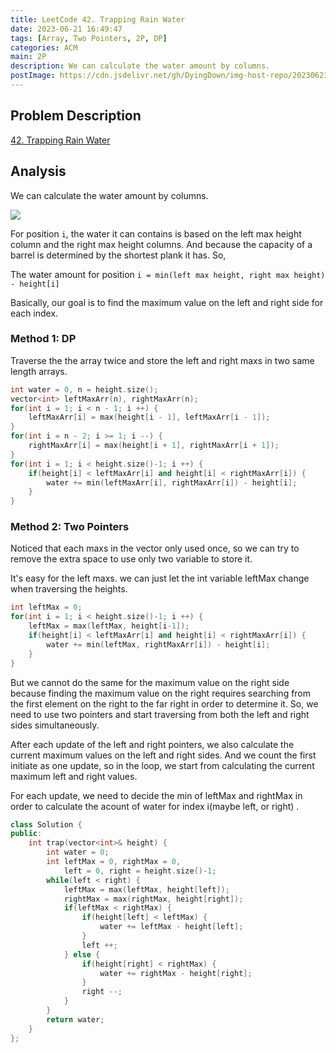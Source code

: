 ```yaml
---
title: LeetCode 42. Trapping Rain Water
date: 2023-06-21 16:49:47
tags: [Array, Two Pointers, 2P, DP]
categories: ACM
main: 2P
description: We can calculate the water amount by columns. 
postImage: https://cdn.jsdelivr.net/gh/DyingDown/img-host-repo/202306212037039.jpg
---
```


## Problem Description

[42. Trapping Rain Water](https://leetcode.com/problems/trapping-rain-water/description/?envType=study-plan-v2&envId=top-interview-150)

## Analysis

We can calculate the water amount by columns. 

![](https://cdn.jsdelivr.net/gh/DyingDown/img-host-repo/202306211951265.png)

For position `i`, the water it can contains is based on the left max height column and the right max height columns.  And because the capacity of a barrel is determined by the shortest plank it has. So,

The water amount for position `i = min(left max height, right max height) - height[i]`

Basically, our goal is to find the maximum value on the left and right side for each index.

### Method 1: DP

Traverse the the array twice and store the left and right maxs in two same length arrays.

```c++
int water = 0, n = height.size();
vector<int> leftMaxArr(n), rightMaxArr(n);
for(int i = 1; i < n - 1; i ++) {
    leftMaxArr[i] = max(height[i - 1], leftMaxArr[i - 1]);
}
for(int i = n - 2; i >= 1; i --) {
    rightMaxArr[i] = max(height[i + 1], rightMaxArr[i + 1]);
}
for(int i = 1; i < height.size()-1; i ++) {
    if(height[i] < leftMaxArr[i] and height[i] < rightMaxArr[i]) {
        water += min(leftMaxArr[i], rightMaxArr[i]) - height[i];
    }
}
```

### Method 2: Two Pointers

Noticed that each maxs in the vector only used once, so we can try to remove the extra space to use only two variable to store it.

It's easy for the left maxs. we can just let the int variable leftMax change when traversing the heights.

```c++
int leftMax = 0;
for(int i = 1; i < height.size()-1; i ++) {
    leftMax = max(leftMax, height[i-1]);
    if(height[i] < leftMaxArr[i] and height[i] < rightMaxArr[i]) {
        water += min(leftMax, rightMaxArr[i]) - height[i];
    }
}
```

But we cannot do the same for the maximum value on the right side because finding the maximum value on the right requires searching from the first element on the right to the far right in order to determine it. So, we need to use two pointers and start traversing from both the left and right sides simultaneously.

After each update of the left and right pointers, we also calculate the current maximum values on the left and right sides. And we count the first initiate as one update, so in the loop, we start from calculating the current maximum left and right values.

For each update, we need to decide the min of leftMax and rightMax in order to calculate the acount of water for index i(maybe left, or right) .

```c++
class Solution {
public:
    int trap(vector<int>& height) {
        int water = 0;
        int leftMax = 0, rightMax = 0,
            left = 0, right = height.size()-1;
        while(left < right) {
            leftMax = max(leftMax, height[left]);
            rightMax = max(rightMax, height[right]);
            if(leftMax < rightMax) {
                if(height[left] < leftMax) {
                    water += leftMax - height[left];
                }
                left ++;
            } else {
                if(height[right] < rightMax) {
                    water += rightMax - height[right];
                }
                right --;
            }
        }
        return water;
    }
};
```

